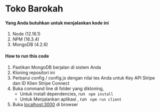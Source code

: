 # Toko Barokah

#### Yang Anda butuhkan untuk menjalankan kode ini
1. Node (12.16.1)
2. NPM (16.3.4)
3. MongoDB (4.2.6)

####  How to run this code
1. Pastikan MongoDB berjalan di sistem Anda
2. Kloning repositori ini
3. Perbarui config / config.js dengan nilai tes Anda untuk Key API Stripe dan ID Klien Stripe Connect
4. Buka command line di folder yang dikloning,
   - Untuk install dependencies, run ```  npm install  ```
   - Untuk Menjalankan aplikasi , run ```  npm run client  ```
5. Buka [localhost:3000](http://localhost:3000/) di browser